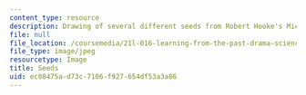 ```yaml
---
content_type: resource
description: Drawing of several different seeds from Robert Hooke's Micrographia.
file: null
file_location: /coursemedia/21l-016-learning-from-the-past-drama-science-performance-spring-2009/ec08475ad73c7106f927654df53a3a86_seeds.jpg
file_type: image/jpeg
resourcetype: Image
title: Seeds
uid: ec08475a-d73c-7106-f927-654df53a3a86
---
```

